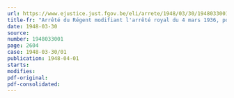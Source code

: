 ```yaml
---
url: https://www.ejustice.just.fgov.be/eli/arrete/1948/03/30/1948033001/justel
title-fr: "Arrêté du Régent modifiant l'arrêté royal du 4 mars 1936, portant création du timbre de licence"
date: 1948-03-30
source:
number: 1948033001
page: 2604
case: 1948-03-30/01
publication: 1948-04-01
starts:
modifies:
pdf-original:
pdf-consolidated:
---
```



